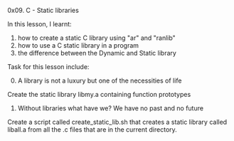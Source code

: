 0x09. C - Static libraries


In this lesson, I learnt:

1. how to create a static C library using "ar" and "ranlib"
2. how to use a C static library in a program
3. the difference between the Dynamic and Static library


Task for this lesson include:


0. A library is not a luxury but one of the necessities of life

Create the static library libmy.a containing function prototypes


1. Without libraries what have we? We have no past and no future

Create a script called create_static_lib.sh that creates a static library called liball.a from all the .c files that are in the current directory.

